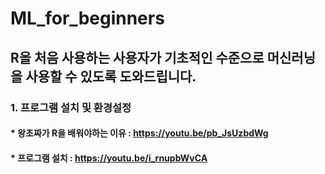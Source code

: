 # ML_for_beginners
## R을 처음 사용하는 사용자가 기초적인 수준으로 머신러닝을 사용할 수 있도록 도와드립니다.

### 1. 프로그램 설치 및 환경설정 
#### * 왕초짜가 R을 배워야하는 이유 : https://youtu.be/pb_JsUzbdWg
#### * 프로그램 설치 : https://youtu.be/i_rnupbWvCA
